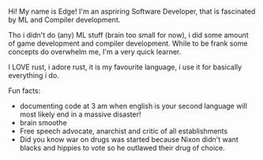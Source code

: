 Hi! My name is Edge! I'm an aspriring Software Developer, that is fascinated by ML and Compiler development.

Tho i didn't do (any) ML stuff (brain too small for now), i did some amount of game development and compiler development. 
While to be frank some concepts do overwhelm me, I'm a very quick learner. 

I LOVE rust, i adore rust, it is my favourite language, i use it for basically everything i do.

Fun facts:
- documenting code at 3 am when english is your second language will most likely end in a massive disaster!
- brain smoothe
- Free speech advocate, anarchist and critic of all establishments
- Did you know war on drugs was started because Nixon didn't want blacks and hippies to vote so he outlawed their drug of choice.
